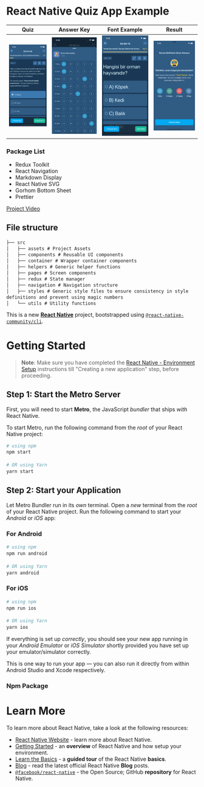 # React Native Quiz App Example


|              Quiz              |            Answer Key            |          Font Example           |            Result            | 
|:------------------------------:|:--------------------------------:|:-------------------------------:|:----------------------------:|
|  ![img-1](doc/home-page.png)   | ![img-2](doc/answer-key.png '2') | ![img-3](doc/font-size.png '3') | ![img-4](doc/result.png '4') |


### Package List
* Redux Toolkit
* React Navigation
* Markdown Display
* React Native SVG
* Gorhom Bottom Sheet
* Prettier

[Project Video](https://youtube.com/shorts/duowxK_kSvk)


## File structure
```
├── src
│   ├── assets # Project Assets
│   ├── components # Reusable UI components
│   ├── container # Wrapper container components
│   ├── helpers # Generic helper functions
│   ├── pages # Screen components
│   ├── redux # State manager
│   ├── navigation # Navigation structure
│   ├── styles # Generic style files to ensure consistency in style definitions and prevent using magic numbers
│   └── utils # Utility functions
```

This is a new [**React Native**](https://reactnative.dev) project, bootstrapped using [`@react-native-community/cli`](https://github.com/react-native-community/cli).

# Getting Started

>**Note**: Make sure you have completed the [React Native - Environment Setup](https://reactnative.dev/docs/environment-setup) instructions till "Creating a new application" step, before proceeding.

## Step 1: Start the Metro Server

First, you will need to start **Metro**, the JavaScript _bundler_ that ships _with_ React Native.

To start Metro, run the following command from the _root_ of your React Native project:

```bash
# using npm
npm start

# OR using Yarn
yarn start
```

## Step 2: Start your Application

Let Metro Bundler run in its _own_ terminal. Open a _new_ terminal from the _root_ of your React Native project. Run the following command to start your _Android_ or _iOS_ app:

### For Android

```bash
# using npm
npm run android

# OR using Yarn
yarn android
```

### For iOS

```bash
# using npm
npm run ios

# OR using Yarn
yarn ios
```

If everything is set up _correctly_, you should see your new app running in your _Android Emulator_ or _iOS Simulator_ shortly provided you have set up your emulator/simulator correctly.

This is one way to run your app — you can also run it directly from within Android Studio and Xcode respectively.

### Npm Package

# Learn More

To learn more about React Native, take a look at the following resources:

- [React Native Website](https://reactnative.dev) - learn more about React Native.
- [Getting Started](https://reactnative.dev/docs/environment-setup) - an **overview** of React Native and how setup your environment.
- [Learn the Basics](https://reactnative.dev/docs/getting-started) - a **guided tour** of the React Native **basics**.
- [Blog](https://reactnative.dev/blog) - read the latest official React Native **Blog** posts.
- [`@facebook/react-native`](https://github.com/facebook/react-native) - the Open Source; GitHub **repository** for React Native.
